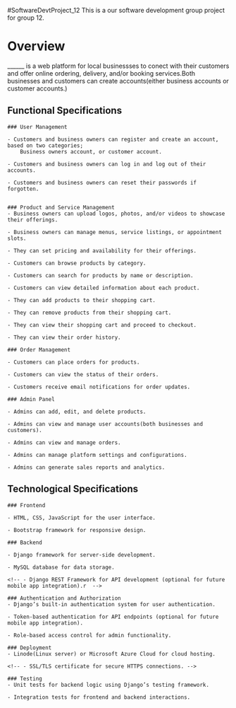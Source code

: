 #SoftwareDevtProject_12
This is a our software development group project for group 12.

# Overview
______ is a web platform for local businessses to conect with their customers and offer online ordering, delivery, and/or booking services.Both businesses and customers can create accounts(either business accounts or customer accounts.)


## Functional Specifications


    ### User Management
    
    - Customers and business owners can register and create an account, based on two categories;
        Business owners account, or customer account.
    
    - Customers and business owners can log in and log out of their accounts.
    
    - Customers and business owners can reset their passwords if forgotten.


    ### Product and Service Management
    - Business owners can upload logos, photos, and/or videos to showcase their offerings.

    - Business owners can manage menus, service listings, or appointment slots.

    - They can set pricing and availability for their offerings.

    - Customers can browse products by category.
    
    - Customers can search for products by name or description.

    - Customers can view detailed information about each product.

    - They can add products to their shopping cart.
    
    - They can remove products from their shopping cart.
    
    - They can view their shopping cart and proceed to checkout.
    
    - They can view their order history.

    ### Order Management

    - Customers can place orders for products.
    
    - Customers can view the status of their orders.
    
    - Customers receive email notifications for order updates.

    ### Admin Panel

    - Admins can add, edit, and delete products.

    - Admins can view and manage user accounts(both businesses and customers).

    - Admins can view and manage orders.
    
    - Admins can manage platform settings and configurations.

    - Admins can generate sales reports and analytics.

## Technological Specifications

    ### Frontend

    - HTML, CSS, JavaScript for the user interface.

    - Bootstrap framework for responsive design.

    ### Backend

    - Django framework for server-side development.

    - MySQL database for data storage.

    <!-- - Django REST Framework for API development (optional for future mobile app integration).r  -->

    ### Authentication and Authorization
    - Django’s built-in authentication system for user authentication.

    - Token-based authentication for API endpoints (optional for future mobile app integration).

    - Role-based access control for admin functionality.

    ### Deployment
    - Linode(Linux server) or Microsoft Azure Cloud for cloud hosting.

    <!-- - SSL/TLS certificate for secure HTTPS connections. -->

    ### Testing
    - Unit tests for backend logic using Django’s testing framework.

    - Integration tests for frontend and backend interactions.
